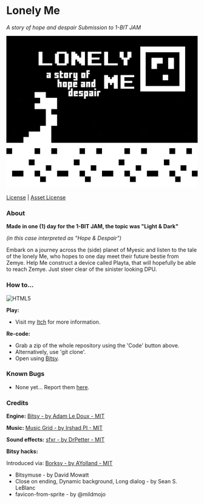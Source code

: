 # Lonely Me

*A story of hope and despair*
*Submission to 1-BIT JAM*

![Game screenshot](APP.jpg)

[License](https://github.com/FTEdianiaK/Lonely-Me/blob/main/LICENSE) | [Asset License](https://creativecommons.org/licenses/by-sa/4.0/)

### About

**Made in one (1) day for the 1-BIT JAM, the topic was "Light & Dark"**

*(in this case interpreted as "Hope & Despair")*

Embark on a journey across the (side) planet of Myesic and listen to the tale of the lonely Me, who hopes to one day meet their future bestie from Zemye. Help Me construct a device called Playta, that will hopefully be able to reach Zemye. Just steer clear of the sinister looking DPU.

### How to...
![HTML5](https://img.shields.io/badge/HTML5-E34F26?style=for-the-badge)

**Play:**
- Visit my [Itch](https://edianiak.itch.io/lm) for more information.

**Re-code:**
- Grab a zip of the whole repository using the 'Code' button above.
- Alternatively, use 'git clone'.
- Open using [Bitsy](https://ledoux.itch.io/bitsy).

### Known Bugs
- None yet... Report them [here](https://github.com/FTEdianiaK/Lonely-Me/issues).

### Credits

**Engine:** [Bitsy - by Adam Le Doux - MIT](https://ledoux.itch.io/bitsy)

**Music:** [Music Grid - by Irshad PI - MIT](https://music-grid.surge.sh/)

**Sound effects:** [sfxr - by DrPetter - MIT](https://www.drpetter.se/project_sfxr.html)

**Bitsy hacks:**

Introduced via: [Borksy - by AYolland - MIT](https://andrewyolland.com/borksy/)
- Bitsymuse - by David Mowatt
- Close on ending, Dynamic background, Long dialog - by Sean S. LeBlanc
- favicon-from-sprite - by @mildmojo
